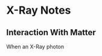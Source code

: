 # X-Ray Notes

## Interaction With Matter
When an X-Ray photon 
<!--stackedit_data:
eyJoaXN0b3J5IjpbLTM5MDI0NjQzNl19
-->